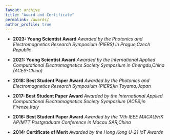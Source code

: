 ```yaml
---
layout: archive
title: "Award and Certificate"
permalink: /awards/
author_profile: true
---
```


- **2023: Young Scientist Award** 
*Awarded by the Photonics and Electromagnetics Research Symposium (PIERS) in Prague,Czech Republic*

- **2021: Young Scientist Award** 
*Awarded by the International Applied Computational Electromagnetics Society Symposium in Chengdu,China (ACES-China)*

- **2018: Best Student Paper Award**
*Awarded by the Photonics and Electromagnetics Research Symposium (PIERS)in Toyama,Japan*

- **2017: Best Student Paper Award**
*Awarded by the International Applied Computational Electromagnetics Society Symposium (ACES)in Firenze,Italy*

- **2016: Best Student Paper Award**
*Awarded by the 17th IEEE MACAU/HK AP/MTT Postgraduate Conference in Macau SAR,China*

- **2014: Certificate of Merit**
*Awarded by the Hong Kong U-21 IoT Awards*
